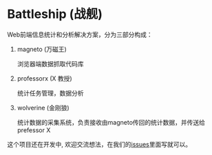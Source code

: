 Battleship (战舰)
==========

Web前端信息统计和分析解决方案，分为三部分构成：

1. magneto (万磁王)

    浏览器端数据抓取代码库

2. professorx (X 教授)

    统计任务管理，数据分析

3. wolverine (金刚狼)

    统计数据的采集系统，负责接收由magneto传回的统计数据，并传送给prefessor X

这个项目还在开发中, 欢迎交流想法，在我们的[issues](https://github.com/alicnwd/battleship/issues)里面写就可以。
